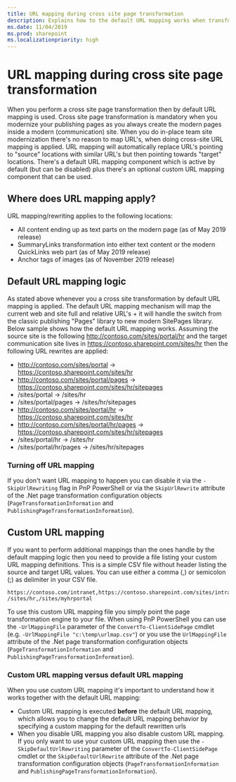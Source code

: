 ```yaml
---
title: URL mapping during cross site page transformation
description: Explains how to the default URL mapping works when transforming pages cross site collection + also explains how to use a custom URL mapping file
ms.date: 11/04/2019
ms.prod: sharepoint
ms.localizationpriority: high
---
```


# URL mapping during cross site page transformation

When you perform a cross site page transformation then by default URL mapping is used. Cross site page transformation is mandatory when you modernize your publishing pages as you always create the modern pages inside a modern (communication) site. When you do in-place team site modernization there's no reason to map URL's, when doing cross-site URL mapping is applied. URL mapping will automatically replace URL's pointing to "source" locations with similar URL's but then pointing towards "target" locations. There's a default URL mapping component which is active by default (but can be disabled) plus there's an optional custom URL mapping component that can be used.

## Where does URL mapping apply?

URL mapping/rewriting applies to the following locations:

- All content ending up as text parts on the modern page (as of May 2019 release)
- SummaryLinks transformation into either text content or the modern QuickLinks web part (as of May 2019 release)
- Anchor tags of images (as of November 2019 release)

## Default URL mapping logic

As stated above whenever you a cross site transformation by default URL mapping is applied. The default URL mapping mechanism will map the current web and site full and relative URL's + it will handle the switch from the classic publishing "Pages" library to new modern SitePages library. Below sample shows how the default URL mapping works. Assuming the source site is the following http://contoso.com/sites/portal/hr and the target communication site lives in https://contoso.sharepoint.com/sites/hr then the following URL rewrites are applied:

- http://contoso.com/sites/portal -> https://contoso.sharepoint.com/sites/hr
- http://contoso.com/sites/portal/pages -> https://contoso.sharepoint.com/sites/hr/sitepages
- /sites/portal -> /sites/hr
- /sites/portal/pages -> /sites/hr/sitepages
- http://contoso.com/sites/portal/hr -> https://contoso.sharepoint.com/sites/hr
- http://contoso.com/sites/portal/hr/pages -> https://contoso.sharepoint.com/sites/hr/sitepages
- /sites/portal/hr -> /sites/hr
- /sites/portal/hr/pages -> /sites/hr/sitepages

### Turning off URL mapping

If you don't want URL mapping to happen you can disable it via the `-SkipUrlRewriting` flag in PnP PowerShell or via the `SkipUrlRewrite` attribute of the .Net page transformation configuration objects (`PageTransformationInformation` and `PublishingPageTransformationInformation`).

## Custom URL mapping

If you want to perform additional mappings than the ones handle by the default mapping logic then you need to provide a file listing your custom URL mapping definitions. This is a simple CSV file without header listing the source and target URL values. You can use either a comma (,) or semicolon (;) as delimiter in your CSV file.

```Text
https://contoso.com/intranet,https://contoso.sharepoint.com/sites/intranet
/sites/hr,/sites/myhrportal
```

To use this custom URL mapping file you simply point the page transformation engine to your file. When using PnP PowerShell you can use the `-UrlMappingFile` parameter of the `ConvertTo-ClientSidePage` cmdlet (e.g. `-UrlMappingFile "c:\temp\urlmap.csv"`) or you use the `UrlMappingFile` attribute of the .Net page transformation configuration objects (`PageTransformationInformation` and `PublishingPageTransformationInformation`).

### Custom URL mapping versus default URL mapping

When you use custom URL mapping it's important to understand how it works together with the default URL mapping:

- Custom URL mapping is executed **before** the default URL mapping, which allows you to change the default URL mapping behavior by specifying a custom mapping for the default rewritten urls
- When you disable URL mapping you also disable custom URL mapping. If you only want to use your custom URL mapping then use the `-SkipDefaultUrlRewriting` parameter of the `ConvertTo-ClientSidePage` cmdlet or the `SkipDefaultUrlRewrite` attribute of the .Net page transformation configuration objects (`PageTransformationInformation` and `PublishingPageTransformationInformation`).

